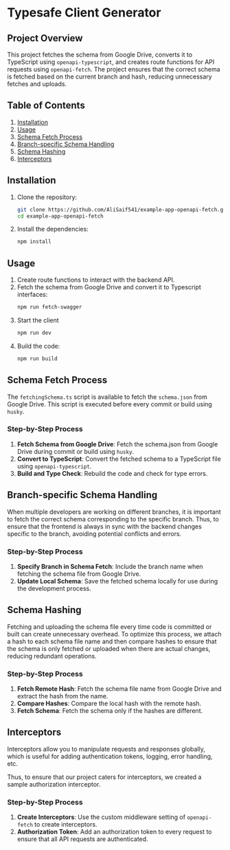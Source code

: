 # Typesafe Client Generator

## Project Overview
This project  fetches the schema from Google Drive, converts it to TypeScript using `openapi-typescript`, and creates route functions for API requests using `openapi-fetch`. The project ensures that the correct schema is fetched based on the current branch and hash, reducing unnecessary fetches and uploads.

## Table of Contents
1. [Installation](#installation)
2. [Usage](#usage)
3. [Schema Fetch Process](#schema-fetch-process)
4. [Branch-specific Schema Handling](#branch-specific-schema-handling)
5. [Schema Hashing](#schema-hashing)
6. [Interceptors](#interceptors)

## Installation
1. Clone the repository:
    ```bash
    git clone https://github.com/AliSaif541/example-app-openapi-fetch.git
    cd example-app-openapi-fetch
    ```

2. Install the dependencies:
    ```bash
    npm install
    ```

## Usage
1. Create route functions to interact with the backend API.
2. Fetch the schema from Google Drive and convert it to Typescript interfaces:
    ```bash
    npm run fetch-swagger
    ```
3. Start the client
    ```bash
    npm run dev
    ```
4. Build the code:
    ```bash
    npm run build
    ```

## Schema Fetch Process
The `fetchingSchema.ts` script is available to fetch the `schema.json` from Google Drive. This script is executed before every commit or build using `husky`.

### Step-by-Step Process
1. **Fetch Schema from Google Drive**: Fetch the schema.json from Google Drive during commit or build using `husky`.
2. **Convert to TypeScript**: Convert the fetched schema to a TypeScript file using `openapi-typescript`.
3. **Build and Type Check**: Rebuild the code and check for type errors.

## Branch-specific Schema Handling
When multiple developers are working on different branches, it is important to fetch the correct schema corresponding to the specific branch. Thus, to ensure that the frontend is always in sync with the backend changes specific to the branch, avoiding potential conflicts and errors.

### Step-by-Step Process
1. **Specify Branch in Schema Fetch**: Include the branch name when fetching the schema file from Google Drive.
2. **Update Local Schema**: Save the fetched schema locally for use during the development process.

## Schema Hashing
Fetching and uploading the schema file every time code is committed or built can create unnecessary overhead. To optimize this process, we attach a hash to each schema file name and then compare hashes to ensure that the schema is only fetched or uploaded when there are actual changes, reducing redundant operations.

### Step-by-Step Process
1. **Fetch Remote Hash**: Fetch the schema file name from Google Drive and extract the hash from the name.
2. **Compare Hashes**: Compare the local hash with the remote hash.
3. **Fetch Schema**: Fetch the schema only if the hashes are different.

## Interceptors
Interceptors allow you to manipulate requests and responses globally, which is useful for adding authentication tokens, logging, error handling, etc. 

Thus, to ensure that our project caters for interceptors, we created a sample authorization interceptor.

### Step-by-Step Process
1. **Create Interceptors**: Use the custom middleware setting of `openapi-fetch` to create interceptors.
2. **Authorization Token**: Add an authorization token to every request to ensure that all API requests are authenticated.
